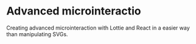 # Advanced microinteractio
Creating advanced microinteraction with Lottie and React in a easier way than manipulating SVGs.
